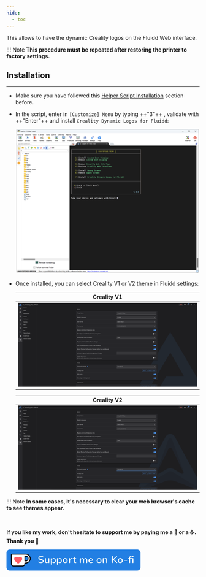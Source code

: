 ```yaml
---
hide:
  - toc
---
```

This allows to have the dynamic Creality logos on the Fluidd Web interface.

!!! Note
    **This procedure must be repeated after restoring the printer to factory settings.**


## Installation
<hr>

- Make sure you have followed this <a href="../../helper-script/helper-script-installation">Helper Script Installation</a> section before.

- In the script, enter in `[Customize] Menu` by typing ++"3"++ , validate with ++"Enter"++ and install `Creality Dynamic Logos for Fluidd`:

    <img width="900" src="../../assets/img/Creality-Helper-Script/Customize_Menu.png">

- Once installed, you can select Creality V1 or V2 theme in Fluidd settings:

  | Creality V1 |
  | :---------: |
  | <img src="../../assets/img/Dynamic-Logos/logo_v1.png"> |

  | Creality V2 |
  | :---------: |
  | <img src="../../assets/img/Dynamic-Logos/logo_v2.png"> |

!!! Note
    **In some cases, it's necessary to clear your web browser's cache to see themes appear.**  

<br />

**If you like my work, don't hesitate to support me by paying me a 🍺 or a ☕. Thank you 🙂**

<a href="https://ko-fi.com/guilouz" target="_blank"><img width="350" src="../../assets/img/home/Ko-fi.png"></a>
